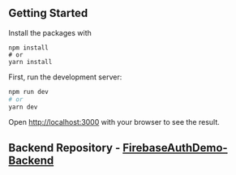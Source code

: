 ## Getting Started
Install the packages with 
```
npm install
# or
yarn install
```

First, run the development server:

```bash
npm run dev
# or
yarn dev
```

Open [http://localhost:3000](http://localhost:3000) with your browser to see the result.

## Backend Repository - [FirebaseAuthDemo-Backend](https://github.com/Amitmahato/FirebaseAuthDemo-Backend)
